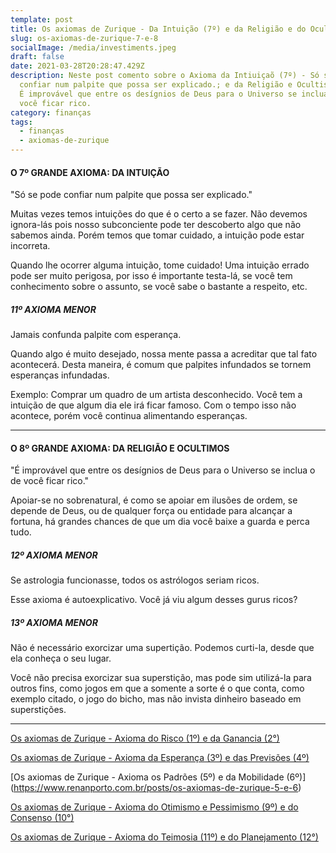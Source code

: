 ```yaml
---
template: post
title: Os axiomas de Zurique - Da Intuição (7º) e da Religião e do Ocultismo (8º)
slug: os-axiomas-de-zurique-7-e-8
socialImage: /media/investiments.jpeg
draft: false
date: 2021-03-28T20:28:47.429Z
description: Neste post comento sobre o Axioma da Intiuiçaõ (7º) - Só se pode
  confiar num palpite que possa ser explicado.; e da Religião e Ocultismo (8º) -
  É improvável que entre os desígnios de Deus para o Universo se inclua o de
  você ficar rico.
category: finanças
tags:
  - finanças
  - axiomas-de-zurique
---
```

#### O 7º GRANDE AXIOMA: DA INTUIÇÃO

"Só se pode confiar num palpite que possa ser explicado."

Muitas vezes temos intuições do que é o certo a se fazer. Não devemos ignora-lás pois nosso subconciente pode ter descoberto algo que não sabemos ainda. Porém temos que tomar cuidado, a intuição pode estar incorreta.

Quando lhe ocorrer alguma intuição, tome cuidado! Uma intuição errado pode ser muito perigosa, por isso é importante testa-lá, se você tem conhecimento sobre o assunto, se você sabe o bastante a respeito, etc.

##### 11º AXIOMA MENOR

Jamais confunda palpite com esperança.

Quando algo é muito desejado, nossa mente passa a acreditar que tal fato acontecerá. Desta maneira, é comum que palpites infundados se tornem esperanças infundadas.

Exemplo: Comprar um quadro de um artista desconhecido. Você tem a intuição de que algum dia ele irá ficar famoso. Com o tempo isso não acontece, porém você continua alimentando esperanças.

----

#### O 8º GRANDE AXIOMA: DA RELIGIÃO E OCULTIMOS

"É improvável que entre os desígnios de Deus para o Universo se inclua o de você ficar rico."

Apoiar-se no sobrenatural, é como se apoiar em ilusões de ordem, se depende de Deus, ou de qualquer força ou entidade para alcançar a fortuna, há grandes chances de que um dia você baixe a guarda e perca tudo.

##### 12º AXIOMA MENOR

Se astrologia funcionasse, todos os astrólogos seriam ricos.

Esse axioma é autoexplicativo. Você já viu algum desses gurus ricos?

##### 13º AXIOMA MENOR

Não é necessário exorcizar uma supertição. Podemos curti-la, desde que ela conheça o seu lugar.

Você não precisa exorcizar sua superstição, mas pode sim utilizá-la para outros fins, como jogos em que a somente a sorte é o que conta, como exemplo citado, o jogo do bicho, mas não invista dinheiro baseado em superstições.

----

[Os axiomas de Zurique - Axioma do Risco (1º) e da Ganancia (2°)](https://www.renanporto.com.br/posts/os-axiomas-de-zurique-1-e-2)

[Os axiomas de Zurique - Axioma da Esperança (3º) e das Previsões (4º)](https://www.renanporto.com.br/posts/os-axiomas-de-zurique-3-e-4)

[Os axiomas de Zurique - Axioma os Padrões (5º) e da Mobilidade (6º)]
(https://www.renanporto.com.br/posts/os-axiomas-de-zurique-5-e-6)

[Os axiomas de Zurique - Axioma do Otimismo e Pessimismo (9º) e do Consenso (10°)](https://www.renanporto.com.br/posts/os-axiomas-de-zurique-9-e-10)

[Os axiomas de Zurique - Axioma do Teimosia (11º) e do Planejamento (12°)](https://www.renanporto.com.br/posts/os-axiomas-de-zurique-11-e-12)
